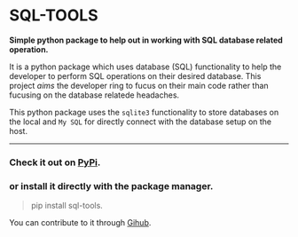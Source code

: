 # SQL-TOOLS

**Simple python package to help out in working with SQL database related operation.**

It is a python package which uses database (SQL) functionality to help the developer to perform SQL operations on their desired database. This project _aims_ the developer ring to fucus on their main code rather than fucusing on the database relatede headaches.

This python package uses the `sqlite3` functionality to store databases on the local and `My SQL` for directly connect with the database setup on the host.

---

### Check it out on [PyPi]("https://pypi.org/project/sql-tools/", "SQL TOOLS").

### or install it directly with the package manager.

> pip install sql-tools.

You can contribute to it through [Gihub]("https://github.com/yogesh-developer/sql-tools-lib", "SQL Tools").
